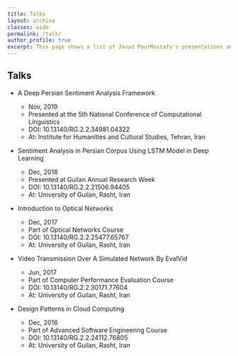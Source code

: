 ```yaml
---
title: Talks
layout: archive
classes: wide
permalink: /talk/
author_profile: true
excerpt: This page shows a list of Javad PourMostafa's presentations and talks.
---
```

## Talks
*   A Deep Persian Sentiment Analysis Framework
    *   Nov, 2019
    *   Presented at the 5th National Conference of Computational Linguistics
    *   DOI: 10.13140/RG.2.2.34981.04322
    *   At: Institute for Humanities and Cultural Studies, Tehran, Iran
    
*   Sentiment Analysis in Persian Corpus Using LSTM Model in Deep Learning
    *   Dec, 2018
    *   Presented at Guilan Annual Research Week
    *   DOI: 10.13140/RG.2.2.21506.94405
    *   At: University of Guilan, Rasht, Iran
    
*   Introduction to Optical Networks
    *   Dec, 2017
    *   Part of Optical Networks Course
    *   DOI: 10.13140/RG.2.2.25477.65767
    *   At: University of Guilan, Rasht, Iran
    
*   Video Transmission Over A Simulated Network By EvalVid
    *   Jun, 2017
    *   Part of Computer Performance Evaluation Course
    *   DOI: 10.13140/RG.2.2.30171.77604
    *   At: University of Guilan, Rasht, Iran

*   Design Patterns in Cloud Computing
    *   Dec, 2016
    *   Part of Advanced Software Engineering Course
    *   DOI: 10.13140/RG.2.2.24112.76805
    *   At: University of Guilan, Rasht, Iran
